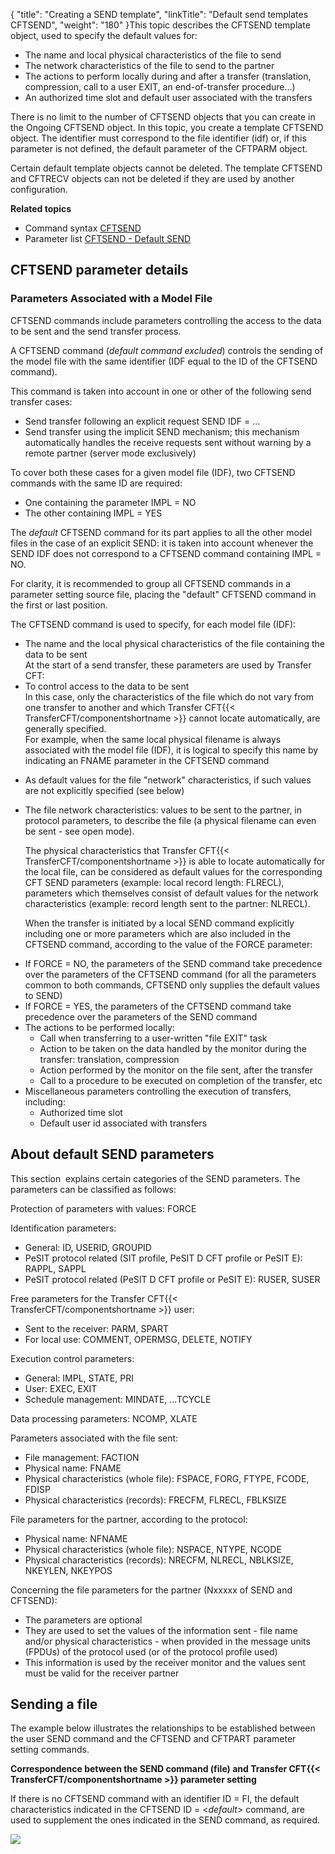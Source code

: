 {
    "title": "Creating  a SEND template",
    "linkTitle": "Default send templates CFTSEND",
    "weight": "180"
}This topic describes the
CFTSEND template object, used to specify the default values for:

- The name and local
    physical characteristics of the file to send
- The network characteristics
    of the file to send to the partner
- The actions to
    perform locally during and after a transfer (translation, compression,
    call to a user EXIT, an end-of-transfer procedure...)
- An authorized time
    slot and default user associated with the transfers

There is no limit to the number of CFTSEND objects that you can create
in the Ongoing CFTSEND object. In this topic, you create a template
CFTSEND object. The identifier must correspond to the file identifier
(idf) or, if this parameter is not defined, the default parameter of the
CFTPARM object.

Certain default template objects cannot be deleted. The template CFTSEND and CFTRECV objects can not be deleted if they are used by another configuration.

****Related
topics****

- Command syntax
    [CFTSEND](../../../c_intro_userinterfaces/command_summary#CFTSEND)
- Parameter list
    [CFTSEND - Default
    SEND](../../../c_intro_userinterfaces/web_copilot_ui/flow_def_intro/cftsend)

<span id="CFTSEND_parameter_details"></span>

## CFTSEND parameter details

<span id="Parameters_Associated_with_a_Model_File"></span>

### Parameters Associated with a Model File

CFTSEND commands include parameters controlling the access to the data
to be sent and the send transfer process.

A CFTSEND command (*default command
excluded*) controls the sending of the model file with the same
identifier (IDF equal to the ID of the CFTSEND command).

This command is taken into account in one or other of the following
send transfer cases:

- Send transfer following
    an explicit request SEND IDF = ...
- Send transfer using
    the implicit SEND mechanism; this mechanism automatically handles the
    receive requests sent without warning by a remote partner (server mode
    exclusively)

To cover both these cases for a given model file (IDF), two CFTSEND
commands with the same ID are required:

- One containing
    the parameter IMPL = NO
- The other containing
    IMPL = YES

The *default* CFTSEND command for its part applies to all the other
model files in the case of an explicit SEND: it is taken into account
whenever the SEND IDF does not correspond to a CFTSEND command containing
IMPL = NO.

For clarity, it is recommended to group all CFTSEND commands in a parameter
setting source file, placing the "default" CFTSEND command in
the first or last position.

The CFTSEND command is used to specify, for each model file (IDF):

- The name and the
    local physical characteristics of the file containing the data to be sent  
    At the start of a send transfer, these parameters are used by Transfer
    CFT:
- To control
    access to the data to be sent  
    In this case, only the characteristics of the file which do not vary
    from one transfer to another and which Transfer CFT{{< TransferCFT/componentshortname >}} cannot locate automatically,
    are generally specified.  
    For example, when the same local physical filename is always associated
    with the model file (IDF), it is logical to specify this name by indicating
    an FNAME parameter in the CFTSEND command

<!-- -->

- As default
    values for the file "network" characteristics, if such values
    are not explicitly specified (see below)
- The file network
    characteristics: values to be sent to the partner, in protocol parameters,
    to describe the file (a physical filename can even be sent - see open mode).  
      
    The physical characteristics that Transfer CFT{{< TransferCFT/componentshortname >}} is able to locate automatically
    for the local file, can be considered as default values for the corresponding
    CFT SEND parameters (example: local record length: FLRECL), parameters
    which themselves consist of default values for the network characteristics
    (example: record length sent to the partner: NLRECL).  
      
    When the transfer is initiated by a local SEND command explicitly including
    one or more parameters which are also included in the CFTSEND command,
    according to the value of the FORCE parameter:

<!-- -->

- If FORCE =
    NO, the parameters of the SEND command take precedence over the parameters
    of the CFTSEND command (for all the parameters common to both commands,
    CFTSEND only supplies the default values to SEND)
- If FORCE =
    YES, the parameters of the CFTSEND command take precedence over the parameters
    of the SEND command
- The actions to
    be performed locally:
    -   Call when transferring
        to a user-written "file EXIT" task
    -   Action to be
        taken on the data handled by the monitor during the transfer: translation,
        compression
    -   Action performed
        by the monitor on the file sent, after the transfer
    -   Call to a procedure
        to be executed on completion of the transfer, etc
- Miscellaneous parameters
    controlling the execution of transfers, including:
    -   Authorized
        time slot
    -   Default user
        id associated with transfers

<span id="About_default_SEND_parameters"></span>

## About default SEND parameters

This section  explains
certain categories of the SEND parameters. The parameters can be classified
as follows:

Protection of parameters
with values: FORCE

Identification
parameters:

- General: ID,
    USERID, GROUPID
- PeSIT protocol
    related (SIT profile, PeSIT D CFT profile or PeSIT E): RAPPL, SAPPL
- PeSIT protocol
    related (PeSIT D CFT profile or PeSIT E): RUSER, SUSER

Free parameters
for the Transfer CFT{{< TransferCFT/componentshortname  >}} user:

- Sent to the
    receiver: PARM, SPART
- For local use:
    COMMENT, OPERMSG, DELETE, NOTIFY

Execution control
parameters:

- General: IMPL,
    STATE, PRI
- User: EXEC,
    EXIT
- Schedule management:
    MINDATE, ...TCYCLE

Data processing
parameters: NCOMP, XLATE

Parameters associated
with the file sent:

- File management:
    FACTION
- Physical name:
    FNAME
- Physical characteristics
    (whole file): FSPACE, FORG, FTYPE, FCODE, FDISP
- Physical characteristics
    (records): FRECFM, FLRECL, FBLKSIZE

File parameters
for the partner, according to the protocol:

- Physical name:
    NFNAME
- Physical characteristics
    (whole file): NSPACE, NTYPE, NCODE
- Physical characteristics
    (records): NRECFM, NLRECL, NBLKSIZE, NKEYLEN, NKEYPOS

Concerning the file parameters for the partner (Nxxxxx of SEND and CFTSEND):

- The parameters
    are optional
- They are used to
    set the values of the information sent - file name and/or physical characteristics - when provided in the message units (FPDUs) of the protocol used (or
    of the protocol profile used)
- This information
    is used by the receiver monitor and the values sent must be valid for
    the receiver partner

## Sending a file  

The example below illustrates the relationships to be established between the user SEND command
and the CFTSEND and CFTPART parameter setting commands.

****Correspondence
between the SEND command (file) and Transfer CFT{{< TransferCFT/componentshortname  >}} parameter setting****

If there is no CFTSEND command with an
identifier ID = FI, the default characteristics indicated in the CFTSEND
ID = &lt;*default*&gt; command, are used to supplement the ones indicated
in the SEND command, as required.

![](/Images/TransferCFT/send_a_file.GIF)

